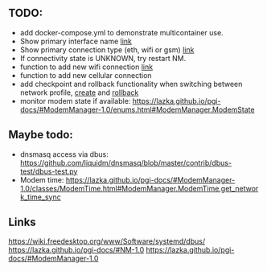 ## TODO:
- add docker-compose.yml to demonstrate multicontainer use.
- Show primary interface name [link](https://lazka.github.io/pgi-docs/#NM-1.0/classes/Connection.html#NM.Connection.get_interface_name)
- Show primary connection type (eth, wifi or gsm) [link](https://lazka.github.io/pgi-docs/#NM-1.0/classes/ActiveConnection.html#NM.ActiveConnection.get_connection_type)
- If connectivity state is UNKNOWN, try restart NM.
- function to add new wifi connection [link](https://lazka.github.io/pgi-docs/#NM-1.0/classes/Client.html#NM.Client.add_and_activate_connection_async)
- function to add new cellular connection
- add checkpoint and rollback functionality when switching between network profile, [create](https://lazka.github.io/pgi-docs/#NM-1.0/classes/Client.html#NM.Client.checkpoint_create) and [rollback](https://lazka.github.io/pgi-docs/#NM-1.0/classes/Client.html#NM.Client.checkpoint_rollback)
- monitor modem state if available: https://lazka.github.io/pgi-docs/#ModemManager-1.0/enums.html#ModemManager.ModemState

## Maybe todo:
- dnsmasq access via dbus: https://github.com/liquidm/dnsmasq/blob/master/contrib/dbus-test/dbus-test.py
- Modem time: https://lazka.github.io/pgi-docs/#ModemManager-1.0/classes/ModemTime.html#ModemManager.ModemTime.get_network_time_sync
## Links
https://wiki.freedesktop.org/www/Software/systemd/dbus/ 
https://lazka.github.io/pgi-docs/#NM-1.0
https://lazka.github.io/pgi-docs/#ModemManager-1.0